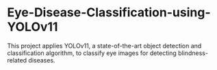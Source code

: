 # Eye-Disease-Classification-using-YOLOv11
This project applies YOLOv11, a state-of-the-art object detection and classification algorithm, to classify eye images for detecting blindness-related diseases.
